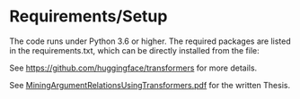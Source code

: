 
# Requirements/Setup
The code runs under Python 3.6 or higher. The required packages are listed in the requirements.txt, which can be directly installed from the file:

See https://github.com/huggingface/transformers for more details.

See [MiningArgumentRelationsUsingTransformers.pdf](https://github.com/CyrusDobbs/mining-argument-relations-using-transformers/blob/main/MiningArgumentRelationsUsingTransformers.pdf) for the written Thesis.

